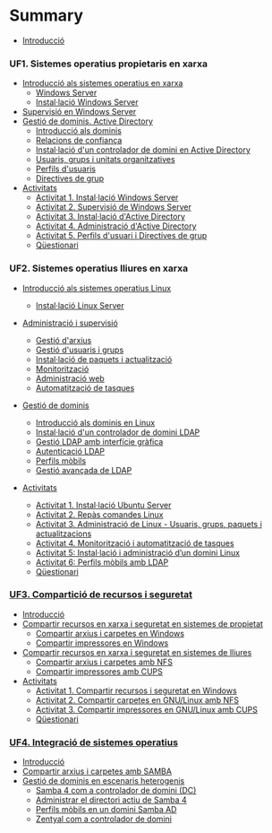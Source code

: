 # Summary
* [Introducció](README.md)

### UF1. Sistemes operatius propietaris en xarxa
  * [Introducció als sistemes operatius en xarxa](UF1/uf1-introduccio.md)
    * [Windows Server](UF1/uf1-windowsserver.md)
    * [Instal·lació Windows Server](UF1/uf1-instalacio-windowsserver.md)
  * [Supervisió en Windows Server](UF1/uf1-supervisio.md)
  * [Gestió de dominis. Active Directory](UF1/gestio-de-dominis.-active-directory.md)
    * [Introducció als dominis](UF1/uf1-introduccio-dominis.md)
    * [Relacions de confiança](UF1/relacions-de-confianca.md)
    * [Instal·lació d'un controlador de domini en Active Directory](UF1/instalacio-AD.md)
    * [Usuaris, grups i unitats organitzatives](UF1/usuaris-grups-i-unitats-organitzatives.md)
    * [Perfils d'usuaris](UF1/perfils-usuari.md)
    * [Directives de grup](UF1/directives-de-grup.md)
  * [Activitats](UF1/uf1-activitats.md) 
    * [Activitat 1. Instal·lació Windows Server](https://drive.google.com/open?id=1E2DFZmvudwRWrE0o0FsneeMEixtd0mzvMEaNrS8OhqA) 
    * [Activitat 2. Supervisió de Windows Server](https://drive.google.com/open?id=1aZatpgwGRXZ65yfxLJHetD_sjlh9s_9upYWcs7rdSEo) 
    * [Activitat 3. Instal·lació d'Active Directory](Uhttps://drive.google.com/open?id=16Ddp_d43bT3go725VozfLP06ObiSW13Jx7t4y44qraY) 
    * [Activitat 4. Administració d'Active Directory](https://drive.google.com/open?id=1dXKgtlbsv7Tt4r8mJhoBh9EZkhFVR1rbRmkG82HdAUA)
    * [Activitat 5. Perfils d'usuari i Directives de grup](https://drive.google.com/open?id=1rzo-XJakvzQSfTHgQG_WttA6heeOmwc2IjpS9F9aTDg)
    * [Qüestionari](UF1/act/uf1-questionari.md) 

### UF2. Sistemes operatius lliures en xarxa
  * [Introducció als sistemes operatius Linux](UF2/uf2-introduccio.md)
    * [Instal·lació Linux Server](UF2/uf2-instalacio-linuxserver.md)
  * [Administració i supervisió](UF2/uf2-supervisio.md)
    * [Gestió d'arxius](UF2/uf2-arxius.md)
    * [Gestió d'usuaris i grups](UF2/uf2-usuaris-locals.md)
    * [Instal·lació de paquets i actualització](UF2/uf2-actualitzacio.md)
    * [Monitorització](UF2/uf2-monitoritzacio.md)
    * [Administració web](UF2/uf2-adm-web.md)
    * [Automatització de tasques](UF2/uf2-automatitzacio.md)

  * [Gestió de dominis](UF2/uf2-gestio-dominis.md)
    * [Introducció als dominis en Linux](UF2/uf2-dominis-linux.md)
    * [Instal·lació d'un controlador de domini LDAP](UF2/uf2-LDAP.md)
    * [Gestió LDAP amb interfície gràfica](UF2/uf2-LDAP-gestio-grafica.md)
    * [Autenticació LDAP](UF2/uf2-auteticacio-ldap.md)
    * [Perfils mòbils](UF2/uf2-perfils-mobils.md)
    * [Gestió avançada de LDAP](UF2/uf2-LDAP-gestio-avansada.md)

  * [Activitats](UF2/uf2-activitats.md) 
    * [Activitat 1. Instal·lació Ubuntu Server](https://docs.google.com/document/d/1lOGL7Tvnh6tke1GjP1PjEIBhUQKZbfjOGKwb_W-DG2k/edit?usp=sharing)
    * [Activitat 2. Repàs comandes Linux](https://docs.google.com/document/d/1Vd23vWKWHfe3CiNTlpyoPdIdtppBaocPVNcJ_CsbkhA/edit?usp=sharing)
    * [Activitat 3. Administració de Linux - Usuaris, grups, paquets i actualitzacions](https://docs.google.com/document/d/1F877b3d8EG1K1-cOGYReJHKgfej0Bmyz5-MJr36HZig/edit?usp=sharing)
    * [Activitat 4. Monitorització i automatització de tasques](https://docs.google.com/document/d/1pN9nfE5v6R6hdDW7PldfMycmKWqfRND670ycCcM62wI/edit?usp=sharing)
    * [Activitat 5: Instal·lació i administració d’un domini Linux](https://docs.google.com/document/d/1QE7MbVMyVPBRwBqLnQWOFp4BWWiMFh1QsrQjjO_VqnM/edit?usp=sharing)
    * [Activitat 6: Perfils mòbils amb LDAP](https://docs.google.com/document/d/1VBH9FkhTzcjgfkBWnAQEYT94toewM9iLN5ZqkQQ9Ihg/edit?usp=sharing)
    * [Qüestionari](UF2/act/uf2-questionari.md) 

### [UF3. Compartició de recursos i seguretat](UF3.md)
  * [Introducció](UF3/uf3-introduccio.md)
  * [Compartir recursos en xarxa i seguretat en sistemes de propietat](UF3/uf3-compartir-recursos-windows.md)
    * [Compartir arxius i carpetes en Windows](UF3/uf3-compartir-arxius-windows.md)
    * [Compartir impressores en Windows](UF3/uf3-compartir-impressores-windows.md)
  * [Compartir recursos en xarxa i seguretat en sistemes de lliures](UF3/uf3-compartir-recursos-linux.md)
    * [Compartir arxius i carpetes amb NFS](UF3/uf3-compartir-arxius-linux-nfs.md)
    * [Compartir impressores amb CUPS](UF3/uf3-compartir-impressores-cups.md)
  * [Activitats](UF3/uf3-activitats.md)
    * [Activitat 1. Compartir recursos i seguretat en Windows](https://docs.google.com/document/d/1pAmK7k5k4E8RfdJMY5JtkYPQHS3MnSXRif_j_-WEMfE/edit?usp=sharing)
    * [Activitat 2. Compartir carpetes en GNU/Linux amb NFS](https://docs.google.com/document/d/1rhndBqwGHlEeQAqH_YffvbTO3Xy77_z_FqqXNp2DWyg/edit?usp=sharing)
    * [Activitat 3. Compartir impressores en GNU/Linux amb CUPS](https://docs.google.com/document/d/1JLT5b6rdPAaFzbdeYJCli48qAQLooiDyhcrfd1Favwk/edit?usp=sharing)
    * [Qüestionari](UF3/act/uf3-questionari.md)

### [UF4. Integració de sistemes operatius](UF4/UF4.md)
  * [Introducció](UF4/uf4-introduccio.md)
  * [Compartir arxius i carpetes amb SAMBA](UF3/uf3-compartir-arxius-samba.md)
  * [Gestió de dominis en escenaris heterogenis](UF4/gestio-dominis.md)
    * [Samba 4 com a controlador de domini (DC)](UF4/controlador-domini-samba.md)
    * [Administrar el directori actiu de Samba 4](UF4/administrar-sambaAD.md)
    * [Perfils mòbils en un domini Samba AD](UF4/perfils-mobils-sambaAD.md)
    * [Zentyal com a controlador de domini](UF4/zentyal.md)
<!--
  * [Activitats](UF4/uf4-activitats.md)
-->
<!--
    * [Activitat 1. Compartir recursos amb Samba](UF4/act/act1.md)
-->
<!--
    * [Activitat 2. Unir un client Linux a un domini Windows](UF4/act/act2.md)
-->
<!--
    * [Activitat 3. Samba 4 com a controlador primari de domini (AD DC)](UF4/act/act3.md)
-->
<!--
    * [Activitat 4. Zentyal com a controlador primari de domini](UF4/act/act4.md)
-->
<!--
    * [Qüestionari](UF4/act/uf4-questionari.md)
-->








